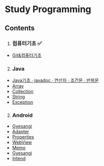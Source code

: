 # Study Programming
## Contents

1. ### 컴퓨터기초 ✅
- [Git&컴퓨터기초](https://github.com/guozhe0517/Computer/tree/master)
2. ### Java
- [Java기초 · javadoc · 연산자 · 조건문 · 반복문](https://github.com/guozhe0517/StudyProgramming/blob/master/Java/Java기초%20·%20javadoc%20·%20연산자%20·%20조건문%20·%20반복문)
- [Array](https://github.com/guozhe0517/StudyProgramming/blob/master/Java/array/ArrayMain)
- [Collection](https://github.com/guozhe0517/StudyProgramming/blob/master/Java/collection/CollectionMain)
- [String](https://github.com/guozhe0517/StudyProgramming/blob/master/Java/string/StringMain) 
- [Exception](https://github.com/guozhe0517/StudyProgramming/blob/master/Java/Exception)
2. ### Android
- [Gyesangi](https://github.com/guozhe0517/gyesangi)
- [Adapter](https://github.com/guozhe0517/AdapterBasic)
- [Properties](https://github.com/guozhe0517/Properties/blob/master/app/src/main/java/com/guozhe/android/property/MainActivity.java)
- [WebView](https://github.com/guozhe0517/WebView)
- [Memo](https://github.com/guozhe0517/Memo)
- [Gyesangi](https://github.com/guozhe0517/gyesangi/blob/master/app/src/main/java/com/guozhe/android/gyesangi/MainActivity.java)
- [Intend](https://github.com/guozhe0517/Intent)
